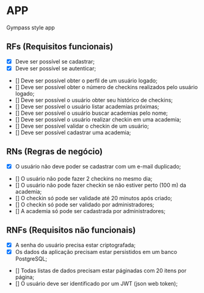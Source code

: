 # APP

Gympass style app

## RFs (Requisitos funcionais)

- [X] Deve ser possível se cadastrar;
- [X] Deve ser possível se autenticar;
- [] Deve ser possível obter o perfil de um usuário logado;
- [] Deve ser possível obter o número de checkins realizados pelo usuário logado;
- [] Deve ser possível o usuário obter seu histórico de checkins;
- [] Deve ser possível o usuário listar academias próximas;
- [] Deve ser possível o usuário buscar academias pelo nome;
- [] Deve ser possível o usuário realizar checkin em uma academia;
- [] Deve ser possível validar o checkin de um usuário;
- [] Deve ser possível cadastrar uma academia;


## RNs (Regras de negócio)

- [X] O usuário não deve poder se cadastrar com um e-mail duplicado;
- [] O usuário não pode fazer 2 checkins no mesmo dia;
- [] O usuário não pode fazer checkin se não estiver perto (100 m) da academia;
- [] O checkin só pode ser validade até 20 minutos após criado;
- [] O checkin só pode ser validado por administradores;
- [] A academia só pode ser cadastrada por administradores;


## RNFs (Requisitos não funcionais)

- [X] A senha do usuário precisa estar criptografada;
- [X] Os dados da aplicação precisam estar persistidos em um banco PostgreSQL;
- [] Todas listas de dados precisam estar páginadas com 20 itens por página;
- [] O usuário deve ser identificado por um JWT (json web token);